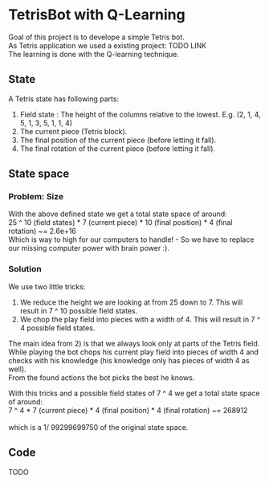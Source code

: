 # TetrisBot with Q-Learning
<p>
Goal of this project is to develope a simple Tetris bot.<br>
As Tetris application we used a existing project: TODO LINK<br>
The learning is done with the Q-learning technique.
</p>
<h2>State</h2>
<p>
A Tetris state has following parts:
<ol>
<li>Field state : The height of the columns relative to the lowest. E.g. (2, 1, 4, 5, 1, 3, 5, 1, 1, 4)
<li>The current piece (Tetris block).
<li>The final position of the current piece (before letting it fall).
<li>The final rotation of the current piece (before letting it fall).
</ol>
</p>
<h2>State space</h2>
<h3>Problem: Size</h3>
<p>
With the above defined state we get a total state space of around:<br>
25 ^ 10 (field states) * 7 (current piece) * 10 (final position) * 4 (final rotation) ~= 2.6e+16<br>
Which is way to high for our computers to handle! - So we have to replace our missing computer power with brain power :).<br>
<h3>Solution</h3>
We use two little tricks:
<ol>
<li>We reduce the height we are looking at from 25 down to 7. This will result in 7 ^ 10 possible field states.
<li>We chop the play field into pieces with a width of 4. This will result in 7 ^ 4 possible field states.
</ol>
The main idea from 2) is that we always look only at parts of the Tetris field.<br>
While playing the bot chops his current play field into pieces of width 4 and checks with his knowledge (his knowledge only has pieces of width 4 as well).<br>
From the found actions the bot picks the best he knows.

With this tricks and a possible field states of 7 ^ 4 we get a total state space of around:<br>
7 ^ 4 * 7 (current piece) * 4 (final position) * 4 (final rotation) ~= 268912<br>
<br>
which is a 1/ 99299699750 of the original state space. 
</p>
<h2>Code</h2>
<p>
TODO
</p>
